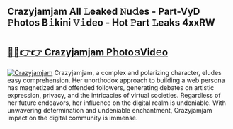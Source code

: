## Crazyjamjam All 𝙻eaked 𝙽u𝚍es - Part-VyD 𝙿hotos B𝚒kini 𝚅𝚒deo - Hot 𝙿art 𝙻eaks 4xxRW

# <h2><a href="http://ld0urv9.urlbe.top/?page=Crazyjamjam">🔗🔗👉👉 Crazyjamjam P𝚑oto𝚜Vid𝚎o</a></h2>

[![Crazyjamjam](https://i.imgur.com/eBuTRDB.gif)](http://ld0urv9.urlbe.top/?page=Crazyjamjam)
Crazyjamjam, a complex and polarizing character, eludes easy comprehension. Her unorthodox approach to building a web persona has magnetized and offended followers, generating debates on artistic expression, privacy, and the intricacies of virtual societies. Regardless of her future endeavors, her influence on the digital realm is undeniable. With unwavering determination and undeniable enchantment, Crazyjamjam impact on the digital community is immense.
